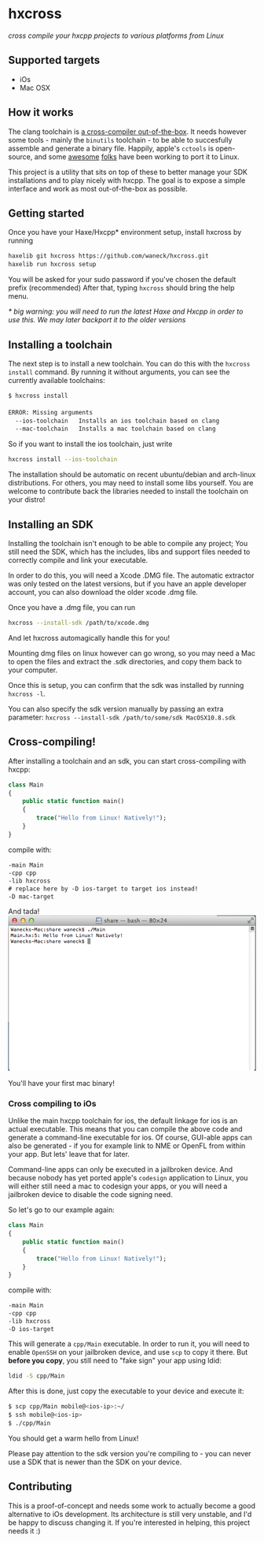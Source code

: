 # hxcross

*cross compile your hxcpp projects to various platforms from Linux*

## Supported targets

* iOs
* Mac OSX

## How it works

The clang toolchain is [a cross-compiler out-of-the-box](http://clang.llvm.org/docs/CrossCompilation.html). 
It needs however some tools - mainly the `binutils` toolchain - to be able to succesfully assemble and generate a binary file.
Happily, apple's `cctools` is open-source, and some [awesome](https://code.google.com/p/ios-toolchain-based-on-clang-for-linux/)
[folks](https://github.com/tpoechtrager/cctools-port) have been working to port it to Linux.

This project is a utility that sits on top of these to better manage your SDK installations and to play
nicely with hxcpp. The goal is to expose a simple interface and work as most out-of-the-box as possible.

## Getting started

Once you have your Haxe/Hxcpp* environment setup, install hxcross by running
```bash
haxelib git hxcross https://github.com/waneck/hxcross.git
haxelib run hxcross setup
```
You will be asked for your sudo password if you've chosen the default prefix (recommended)
After that, typing `hxcross` should bring the help menu.

*\* big warning: you will need to run the latest Haxe and Hxcpp in order to use this. We may later backport it to the older versions*

## Installing a toolchain

The next step is to install a new toolchain. You can do this with the `hxcross install` command. By running it without arguments,
you can see the currently available toolchains:

```bash
$ hxcross install

ERROR: Missing arguments
  --ios-toolchain   Installs an ios toolchain based on clang
  --mac-toolchain   Installs a mac toolchain based on clang
```

So if you want to install the ios toolchain, just write

```bash
hxcross install --ios-toolchain
```

The installation should be automatic on recent ubuntu/debian and arch-linux distributions. For others, you may need to install
some libs yourself. You are welcome to contribute back the libraries needed to install the toolchain on your distro!

## Installing an SDK

Installing the toolchain isn't enough to be able to compile any project; You still need the SDK, which has the includes, libs and
support files needed to correctly compile and link your executable.

In order to do this, you will need a Xcode .DMG file. The automatic extractor was only tested on the latest versions, but if you
have an apple developer account, you can also download the older xcode .dmg file.

Once you have a .dmg file, you can run
```bash
hxcross --install-sdk /path/to/xcode.dmg
```

And let hxcross automagically handle this for you!

Mounting dmg files on linux however can go wrong, so you may need a Mac to open the files and extract the .sdk directories,
and copy them back to your computer.

Once this is setup, you can confirm that the sdk was installed by running `hxcross -l`.

You can also specify the sdk version manually by passing an extra parameter: `hxcross --install-sdk /path/to/some/sdk MacOSX10.8.sdk`

## Cross-compiling!

After installing a toolchain and an sdk, you can start cross-compiling with hxcpp:

```haxe
class Main
{
	public static function main()
	{
		trace("Hello from Linux! Natively!");
	}
}
```

compile with:
```
-main Main
-cpp cpp
-lib hxcross
# replace here by -D ios-target to target ios instead!
-D mac-target
```

And tada!
![first mac binary!](/extra/assets/readme-1.png?raw=true)

You'll have your first mac binary!

### Cross compiling to iOs

Unlike the main hxcpp toolchain for ios, the default linkage for ios is an actual executable. This means that you can compile
the above code and generate a command-line executable for ios.
Of course, GUI-able apps can also be generated - if you for example link to NME or OpenFL from within your app. But lets' leave that for later.

Command-line apps can only be executed in a jailbroken device. And because nobody has yet ported apple's `codesign` application to Linux,
you will either still need a mac to codesign your apps, or you will need a jailbroken device to disable the code signing need.

So let's go to our example again:

```haxe
class Main
{
	public static function main()
	{
		trace("Hello from Linux! Natively!");
	}
}
```

compile with:
```
-main Main
-cpp cpp
-lib hxcross
-D ios-target
```

This will generate a `cpp/Main` executable. In order to run it, you will need to enable `OpenSSH` on your jailbroken device, and use
`scp` to copy it there. But **before you copy**, you still need to "fake sign" your app using ldid:

```bash
ldid -S cpp/Main
```

After this is done, just copy the executable to your device and execute it:

```bash
$ scp cpp/Main mobile@<ios-ip>:~/
$ ssh mobile@<ios-ip>
$ ./cpp/Main
```

You should get a warm hello from Linux!

Please pay attention to the sdk version you're compiling to - you can never use a SDK that is newer than the SDK on your device.


## Contributing

This is a proof-of-concept and needs some work to actually become a good alternative to iOs development. Its architecture is still
very unstable, and I'd be happy to discuss changing it. If you're interested in helping, this project needs it :)
